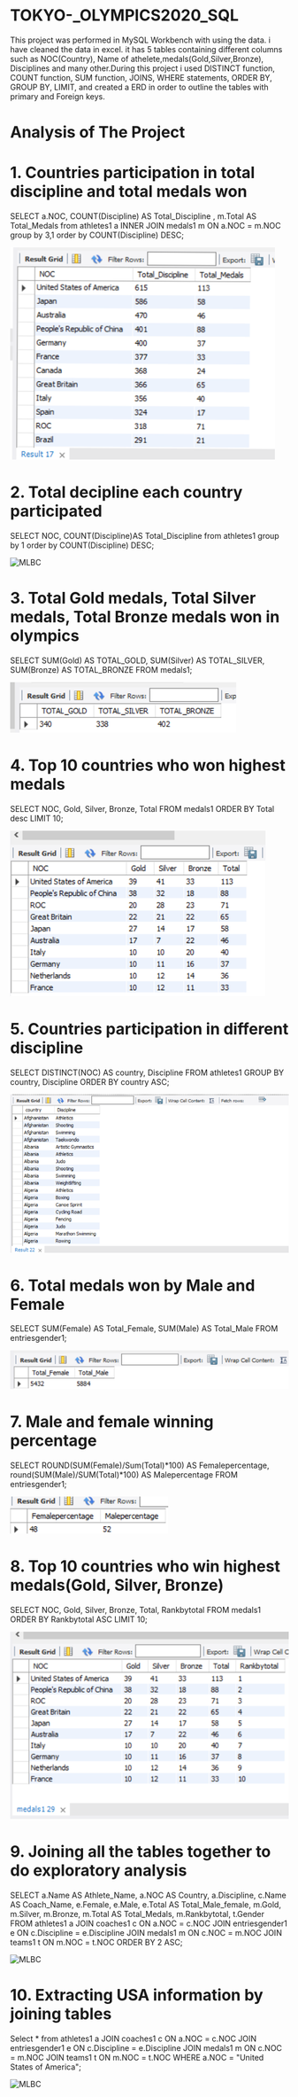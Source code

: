 # TOKYO-_OLYMPICS2020_SQL


This project was performed in MySQL Workbench with using the data. i have cleaned the data in excel. it has 5 tables containing different columns such as NOC(Country), Name of athelete,medals(Gold,Silver,Bronze), Disciplines and many other.During this project i used DISTINCT function, COUNT function, SUM function, JOINS, WHERE statements, ORDER BY, GROUP BY, LIMIT, and created a ERD in order to outline the tables with primary and Foreign keys.

# Analysis of The Project

# 1. Countries participation in total discipline and total medals won

   SELECT a.NOC, COUNT(Discipline) AS Total_Discipline , m.Total AS Total_Medals
   from athletes1 a
   INNER JOIN 
   medals1 m ON a.NOC = m.NOC
   group by 3,1
   order by COUNT(Discipline) DESC;

  <img src = "https://github.com/abhilashapanchal22/TOKYO-_OLYMPICS2020_SQL/blob/main/Screenshot%20(31).png" alt = "MLBC">

# 2. Total decipline each country participated

   SELECT NOC, COUNT(Discipline)AS Total_Discipline
   from athletes1
   group by 1
   order by COUNT(Discipline) DESC;
   
   <img src = "https://github.com/abhilashapanchal22/TOKYO-_OLYMPICS2020_SQL" alt = "MLBC">
   
# 3. Total Gold medals, Total Silver medals, Total Bronze medals won in olympics
   
   SELECT SUM(Gold) AS TOTAL_GOLD, SUM(Silver) AS TOTAL_SILVER, SUM(Bronze) AS TOTAL_BRONZE
   FROM medals1;

  <img src = "https://github.com/abhilashapanchal22/TOKYO-_OLYMPICS2020_SQL/blob/main/Screenshot%20(35).png" alt = "MLBC">
  
# 4. Top 10 countries who won highest medals

   SELECT NOC, Gold, Silver, Bronze, Total
   FROM medals1
   ORDER BY Total desc
   LIMIT 10;
   
   <img src = "https://github.com/abhilashapanchal22/TOKYO-_OLYMPICS2020_SQL/blob/main/Screenshot%20(37).png" alt = "MLBC">

# 5. Countries participation in different discipline

   SELECT DISTINCT(NOC) AS country, Discipline
   FROM athletes1
   GROUP BY country, Discipline
   ORDER BY country ASC;
   
  <img src = "https://github.com/abhilashapanchal22/TOKYO-_OLYMPICS2020_SQL/blob/main/Screenshot%20(39).png" alt = "MLBC">
   
# 6. Total medals won by Male and Female

   SELECT SUM(Female) AS Total_Female, SUM(Male) AS Total_Male
   FROM entriesgender1;
   
   <img src = "https://github.com/abhilashapanchal22/TOKYO-_OLYMPICS2020_SQL/blob/main/Screenshot%20(41).png" alt = "MLBC">
   
# 7. Male and female winning percentage

   SELECT ROUND(SUM(Female)/Sum(Total)*100) AS Femalepercentage, round(SUM(Male)/SUM(Total)*100) AS Malepercentage
   FROM entriesgender1;
   
   <img src = "https://github.com/abhilashapanchal22/TOKYO-_OLYMPICS2020_SQL/blob/main/Screenshot%20(44).png" alt = "MLBC">
   
# 8. Top 10 countries who win highest medals(Gold, Silver, Bronze) 

   SELECT NOC, Gold, Silver, Bronze, Total, Rankbytotal 
   FROM medals1
   ORDER BY Rankbytotal ASC
   LIMIT 10;

   <img src = "https://github.com/abhilashapanchal22/TOKYO-_OLYMPICS2020_SQL/blob/main/Screenshot%20(46).png" alt = "MLBC">
   
# 9. Joining all the tables together to do exploratory analysis

   SELECT a.Name AS Athlete_Name, a.NOC AS Country, a.Discipline, c.Name AS Coach_Name, e.Female, e.Male, e.Total AS Total_Male_female, m.Gold, m.Silver, m.Bronze,
   m.Total AS Total_Medals, m.Rankbytotal, t.Gender  
   FROM athletes1 a
   JOIN coaches1 c ON a.NOC = c.NOC
   JOIN entriesgender1 e ON c.Discipline = e.Discipline
   JOIN medals1 m ON c.NOC = m.NOC
   JOIN teams1 t ON m.NOC = t.NOC
   ORDER BY 2 ASC;
     
  <img src = "" alt = "MLBC">  
   
   
# 10. Extracting USA information by joining tables
 
   Select * 
   from athletes1 a
   JOIN coaches1 c ON a.NOC = c.NOC
   JOIN entriesgender1 e ON c.Discipline = e.Discipline
   JOIN medals1 m ON c.NOC = m.NOC
   JOIN teams1 t ON m.NOC = t.NOC
   WHERE a.NOC = "United States of America";

  <img src = "" alt = "MLBC">  
   
   

      

